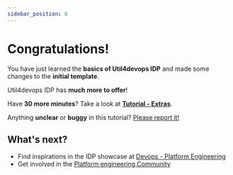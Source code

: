 ```yaml
---
sidebar_position: 6
---
```


# Congratulations!

You have just learned the **basics of Util4devops IDP** and made some changes to the **initial template**.

Util4devops IDP has **much more to offer**!

Have **30 more minutes**? Take a look at **[Tutorial - Extras](/docs/category/tutorial---extras)**.

Anything **unclear** or **buggy** in this tutorial? [Please report it!](https://github.com/thanhgit/uti4devops-docs/issues)

## What's next?

- Find inspirations in the IDP showcase at [Devops - Platform Engineering](https://www.youtube.com/channel/UCmYt1d5cxECuOFpdaqd--Jw)
- Get involved in the [Platform engineering Community](https://platformengineering.org/)
